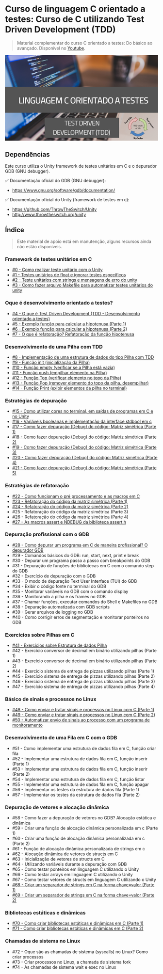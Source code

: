 # Curso de linguagem C orientado a testes: Curso de C utilizando Test Driven Development (TDD)

> Material complementar do curso C orientado a testes: Do básico ao avançado. Disponível no [Youtube](https://www.youtube.com/watch?v=WDf6UWpKR60&list=PLLCFxfe9wkl-7q7q7s9e6qYo43oLB60I3&index=1&t=29s).

<img src="https://github.com/Geofisicando/C-orientado-a-testes/blob/main/C_orientado_a_testes.png" width=800>

## Dependências

Este curso utiliza o Unity framework de testes unitários em C e o depurador GDB (GNU debugger).

✅ Documentação oficial do GDB (GNU debugger): 
- https://www.gnu.org/software/gdb/documentation/

✅ Documentação oficial do Unity (framework de testes em c):  
- https://github.com/ThrowTheSwitch/Unity
- http://www.throwtheswitch.org/unity

## Índice
> Este material de apoio está em manutenção, alguns recursos ainda não estão disponíveis.

### Framework de testes unitários em C
  - [#0 - Como realizar teste unitário com o Unity](https://github.com/Geofisicando/C-orientado-a-testes/blob/main/exemplos/intro/README.md#aula-0---como-realizar-teste-unit%C3%A1rio-com-o-unity)
  - [#1 - Testes unitários de float e ignorar testes específicos](https://github.com/Geofisicando/C-orientado-a-testes/tree/main/exemplos/float_ignore#aula-1---testes-unit%C3%A1rios-de-float-e-ignorar-testes-espec%C3%ADficos)
  - [#2 - Teste unitários com strings e mensagens de erro do unity](https://github.com/Geofisicando/C-orientado-a-testes/tree/main/exemplos/strings_mensagem#aula-2---teste-unit%C3%A1rios-com-strings-e-mensagens-de-erro-do-unity)
  - [#3 - Como fazer arquivo Makefile para automatizar testes unitários do unity](https://github.com/Geofisicando/C-orientado-a-testes/tree/main/exemplos/Makefile_automatizar_testes#aula-3---como-fazer-arquivo-makefile-para-automatizar-testes-unit%C3%A1rios-do-unity)

### Oque é desenvolvimento orientado a testes?

   - [#4 - O que é Test Driven Development (TDD - Desenvolvimento orientado a testes)](https://github.com/Geofisicando/C-orientado-a-testes/tree/main/slides#aula-4---o-que-%C3%A9-test-driven-development-tdd---desenvolvimento-orientado-a-testes)
   - [#5 - Exemplo função para calcular a hipotenusa (Parte 1)](https://github.com/Geofisicando/C-orientado-a-testes/tree/main/exemplos/hipotenusa#aula-5---exemplo-fun%C3%A7%C3%A3o-para-calcular-a-hipotenusa-parte-1)
   - [#6 - Exemplo função para calcular a hipotenusa (Parte 2)](https://github.com/Geofisicando/C-orientado-a-testes/tree/main/exemplos/hipotenusa#aula-6---exemplo-fun%C3%A7%C3%A3o-para-calcular-a-hipotenusa-parte-2)
   - [#7 - O que é refatoração? Refatoração da função hipotenusa](https://github.com/Geofisicando/C-orientado-a-testes/blob/main/slides/README.md#aula-7---o-que-%C3%A9-refatora%C3%A7%C3%A3o-refatora%C3%A7%C3%A3o-da-fun%C3%A7%C3%A3o-hipotenusa)

### Desenvolvimento de uma Pilha com TDD

   - [#8 - Implementação de uma estrutura de dados do tipo Pilha com TDD](https://github.com/Geofisicando/C-orientado-a-testes/tree/main/exemplos/pilha/intro#aula-8---implementa%C3%A7%C3%A3o-de-uma-estrutura-de-dados-do-tipo-pilha-com-tdd)
   - [#9 - Função init (inicialização da Pilha)](https://github.com/Geofisicando/C-orientado-a-testes/tree/main/exemplos/pilha/init#aula-9---fun%C3%A7%C3%A3o-init-inicializa%C3%A7%C3%A3o-da-pilha)
   - [#10 - Função empty (verificar se a Pilha está vazia)](https://github.com/Geofisicando/C-orientado-a-testes/tree/main/exemplos/pilha/empty#aula-10---fun%C3%A7%C3%A3o-empty-verificar-se-a-pilha-est%C3%A1-vazia)
   - [#11 - Função push (empilhar elemento na Pilha)](https://github.com/Geofisicando/C-orientado-a-testes/tree/main/exemplos/pilha/push#aula-11---fun%C3%A7%C3%A3o-push-empilhar-elemento-na-pilha)
   - [#12 - Função Top (verificar elemento no topo da Pilha)](https://github.com/Geofisicando/C-orientado-a-testes/tree/main/exemplos/pilha/top#aula-12---fun%C3%A7%C3%A3o-top-verificar-elemento-no-topo-da-pilha)
   - [#13 - Função Pop (remover elemento do topo da pilha, desempilhar)](https://github.com/Geofisicando/C-orientado-a-testes/tree/main/exemplos/pilha/pop#aula-13---fun%C3%A7%C3%A3o-pop-remover-elemento-do-topo-da-pilha-desempilhar)
   - [#14 - Função Print (exibir elementos da pilha no terminal)](https://github.com/Geofisicando/C-orientado-a-testes/tree/main/exemplos/pilha/final#aula-14---fun%C3%A7%C3%A3o-print-exibir-elementos-da-pilha-no-terminal)

### Estratégias de depuração

   - [#15 - Como utilizar cores no terminal, em saídas de programas em C e no Unity](https://github.com/Geofisicando/C-orientado-a-testes/blob/main/exemplos/unity_output_color/README.md#aula-15---como-utilizar-cores-no-terminal-em-sa%C3%ADdas-de-programas-em-c-e-no-unity)
   - [#16 - Variáveis booleanas e implementação da interface stdbool em c](https://github.com/Geofisicando/C-orientado-a-testes/tree/main/exemplos/stdbool#aula-16---vari%C3%A1veis-booleanas-e-implementa%C3%A7%C3%A3o-da-interface-stdbool-em-c)
   - [#17 - Como fazer depuração (Debug) do código: Matriz simétrica (Parte 1)](https://github.com/Geofisicando/C-orientado-a-testes/tree/main/exemplos/matrizSimetrica/modularizacao#aula-17---como-fazer-depura%C3%A7%C3%A3o-debug-do-c%C3%B3digo-matriz-sim%C3%A9trica-parte-1)
   - [#18 - Como fazer depuração (Debug) do código: Matriz simétrica (Parte 2)](https://github.com/Geofisicando/C-orientado-a-testes/tree/main/exemplos/matrizSimetrica/configuracao#aula-18---como-fazer-depura%C3%A7%C3%A3o-debug-do-c%C3%B3digo-matriz-sim%C3%A9trica-parte-2)
   - [#19 - Como fazer depuração (Debug) do código: Matriz simétrica (Parte 3)](https://github.com/Geofisicando/C-orientado-a-testes/tree/main/exemplos/matrizSimetrica/logging#aula-19---como-fazer-depura%C3%A7%C3%A3o-debug-do-c%C3%B3digo-matriz-sim%C3%A9trica-parte-3)
   - [#20 - Como fazer depuração (Debug) do código: Matriz simétrica (Parte 4)](https://github.com/Geofisicando/C-orientado-a-testes/tree/main/exemplos/matrizSimetrica/corrigir_bug#aula-20---como-fazer-depura%C3%A7%C3%A3o-debug-do-c%C3%B3digo-matriz-sim%C3%A9trica-parte-4)
   - [#21 - Como fazer depuração (Debug) do código: Matriz simétrica (Parte 5)](https://github.com/Geofisicando/C-orientado-a-testes/tree/main/exemplos/matrizSimetrica/final#aula-21---como-fazer-depura%C3%A7%C3%A3o-debug-do-c%C3%B3digo-matriz-sim%C3%A9trica-parte-5)

### Estratégias de refatoração

   - [#22 - Como funcionam o pré processamento e as macros em C](https://github.com/Geofisicando/C-orientado-a-testes/tree/main/exemplos/pre_processador#aula-22---como-funcionam-o-pr%C3%A9-processamento-e-as-macros-em-c)
   - [#23 - Refatoração do código da matriz simétrica (Parte 1)](https://github.com/Geofisicando/C-orientado-a-testes/tree/main/exemplos/matrizSimetricaRefatoracao/intro#aula-23---refatora%C3%A7%C3%A3o-do-c%C3%B3digo-da-matriz-sim%C3%A9trica-parte-1)
   - [#24 - Refatoração do código da matriz simétrica (Parte 2)](https://github.com/Geofisicando/C-orientado-a-testes/tree/main/exemplos/matrizSimetricaRefatoracao/codigo_duplicado#aula-24---refatora%C3%A7%C3%A3o-do-c%C3%B3digo-da-matriz-sim%C3%A9trica-parte-2)
   - #25 - Refatoração do código da matriz simétrica (Parte 3)
   - #26 - Refatoração do código da matriz simétrica (Parte 4)
   - [#27 - As macros assert e NDEBUG da biblioteca assert.h](https://github.com/Geofisicando/C-orientado-a-testes/tree/main/exemplos/assert_ndebug#aula-27---as-macros-assert-e-ndebug-da-biblioteca-asserth)

### Depuração profissional com o GDB

   - [#28 - Como depurar um programa em C de maneira profissional? O depurador GDB](https://github.com/Geofisicando/C-orientado-a-testes/tree/main/exemplos/GDB/intro#aula-28---como-depurar-um-programa-em-c-de-maneira-profissional-o-depurador-gdb)
   - #29 - Comandos básicos do GDB: run, start, next, print e break
   - #30 - Depurar um programa passo a passo com breakpoints do GDB
   - #31 - Depuração de funções de bibliotecas em C com o comando step do GDB
   - #32 - Exercício de depuração com o GDB
   - #33 - O modo de depuração Text User Interface (TUI) do GDB
   - #34 - Exibir o código fonte no terminal do GDB
   - #35 - Monitorar variáveis no GDB com o comando display
   - #36 - Monitorando a pilha e os frames no GDB
   - #37 - Chamar funções, executar comandos do Shell e Makefiles no GDB
   - #38 - Depuração automatizada com GDB scripts
   - #39 - Gerar arquivos de logging no GDB
   - #40 - Como corrigir erros de segmentação e monitorar ponteiros no GDB

### Exercícios sobre Pilhas em C

   - [#41 - Exercícios sobre Estrutura de dados Pilha](https://github.com/Geofisicando/C-orientado-a-testes/tree/main/exemplos/exercicios_pilha#aula-41---exerc%C3%ADcios-sobre-estrutura-de-dados-pilha)
   - #42 - Exercício conversor de decimal em binário utilizando pilhas (Parte 1)
   - #43 - Exercício conversor de decimal em binário utilizando pilhas (Parte 2)
   - #44 - Exercício sistema de entrega de pizzas utilizando pilhas (Parte 1)
   - #45 - Exercício sistema de entrega de pizzas utilizando pilhas (Parte 2)
   - #46 - Exercício sistema de entrega de pizzas utilizando pilhas (Parte 3)
   - #47 - Exercício sistema de entrega de pizzas utilizando pilhas (Parte 4)

### Básico de sinais e processos no Linux

   - [#48 - Como enviar e tratar sinais e processos no Linux com C (Parte 1)](https://github.com/Geofisicando/C-orientado-a-testes/tree/main/exemplos/sinais/tratasinais#aula-48---como-enviar-e-tratar-sinais-e-processos-no-linux-com-c-parte-1)
   - [#49 - Como enviar e tratar sinais e processos no Linux com C (Parte 2)](https://github.com/Geofisicando/C-orientado-a-testes/tree/main/exemplos/sinais/tratasinais#aula-49---como-enviar-e-tratar-sinais-e-processos-no-linux-com-c-parte-2)
   - [#50 - Automatizar envio de sinais ao processo com um programa de monitoramento](https://github.com/Geofisicando/C-orientado-a-testes/tree/main/exemplos/sinais/monitor#aula-50---automatizar-envio-de-sinais-ao-processo-com-um-programa-de-monitoramento)

### Desenvolvimento de uma Fila em C com o GDB

   - #51 - Como implementar uma estrutura de dados fila em C, função criar fila
   - #52 - Implementar uma estrutura de dados fila em C, função inserir (Parte 1)
   - #53 - Implementar uma estrutura de dados fila em C, função inserir (Parte 2)
   - #54 - Implementar uma estrutura de dados fila em C, função listar
   - #55 - Implementar uma estrutura de dados fila em C, função apagar
   - #56 - Implementar os testes da estrutura de dados fila (Parte 1)
   - #57 - Implementar os testes da estrutura de dados fila (Parte 2)

### Depuração de vetores e alocação dinâmica

   - #58 - Como fazer a depuração de vetores no GDB? Alocação estática e dinâmica
   - #59 - Criar uma função de alocação dinâmica personalizada em c (Parte 1)
   - #60 - Criar uma função de alocação dinâmica personalizada em c (Parte 2)
   - #61 - Função de alocação dinâmica personalizada de strings em c
   - #62 - Alocação dinâmica de vetores de structs em C
   - #63 - Inicialização de vetores de structs em C
   - #64 - Utilizando variáveis durante a depuração com GDB
   - #65 - Como testar ponteiros em linguagem C utilizando o Unity
   - #66 - Como testar arrays em linguagem C utilizando o Unity
   - #67 - Como testar vetores de structs em linguagem C utilizando o Unity
   - [#68 - Criar um separador de strings em C na forma chave=valor (Parte 1)](https://github.com/Geofisicando/C-orientado-a-testes/tree/main/exemplos/string_sep#aula-68---criar-um-separador-de-strings-em-c-na-forma-chavevalor-parte-1)
   - [#69 - Criar um separador de strings em C na forma chave=valor (Parte 2)](https://github.com/Geofisicando/C-orientado-a-testes/tree/main/exemplos/string_sep#aula-69---criar-um-separador-de-strings-em-c-na-forma-chavevalor-parte-2)

### Bibliotecas estáticas e dinâmicas

- [#70 - Como criar bibliotecas estáticas e dinâmicas em C (Parte 1)](https://github.com/Geofisicando/C-orientado-a-testes/blob/main/exemplos/bibliotecas_estaticas/README.md#aula-70---como-criar-bibliotecas-est%C3%A1ticas-e-din%C3%A2micas-em-c-parte-1)
- [#71 - Como criar bibliotecas estáticas e dinâmicas em C (Parte 2)](https://github.com/Geofisicando/C-orientado-a-testes/blob/main/exemplos/bibliotecas_dinamicas/README.md#aula-71---como-criar-bibliotecas-est%C3%A1ticas-e-din%C3%A2micas-em-c-parte-2)

### Chamadas de sistema no Linux

- #72 - Oque são as chamadas de sistema (syscalls) no Linux? Como criar processos
- #73 - Criar processos no Linux, a chamada de sistema fork
- #74 - As chamadas de sistema wait e exec no Linux
